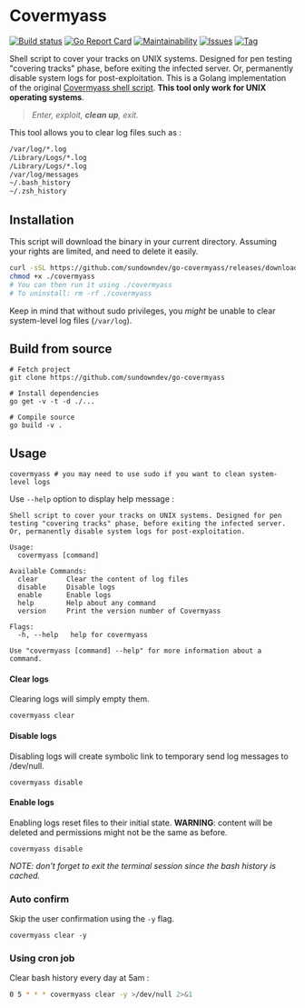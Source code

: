 # Covermyass

[![Build status](https://github.com/SundownDEV/go-covermyass/workflows/Build/badge.svg?style=flat-square)](https://github.com/sundowndev/go-covermyass/actions)
[![Go Report Card](https://goreportcard.com/badge/github.com/sundowndev/go-covermyass)](https://goreportcard.com/report/github.com/sundowndev/go-covermyass)
[![Maintainability](https://api.codeclimate.com/v1/badges/4b59f310775d23c85617/maintainability)](https://codeclimate.com/github/sundowndev/go-covermyass/maintainability)
[![Issues](https://codeclimate.com/github/sundowndev/go-covermyass/badges/issue_count.svg)](https://codeclimate.com/github/sundowndev/go-covermyass/issues)
[![Tag](https://img.shields.io/github/tag/SundownDEV/go-covermyass.svg?style=flat)](https://github.com/sundowndev/go-covermyass/releases)

Shell script to cover your tracks on UNIX systems. Designed for pen testing "covering tracks" phase, before exiting the infected server. Or, permanently disable system logs for post-exploitation. This is a Golang implementation of the original [Covermyass shell script](https://github.com/sundowndev/covermyass). **This tool only work for UNIX operating systems**.

>*Enter, exploit, **clean up**, exit.*

This tool allows you to clear log files such as :

```bash
/var/log/*.log
/Library/Logs/*.log
/Library/Logs/*.log
/var/log/messages
~/.bash_history
~/.zsh_history
```

## Installation

This script will download the binary in your current directory. Assuming your rights are limited, and need to delete it easily.

```bash
curl -sSL https://github.com/sundowndev/go-covermyass/releases/download/1.0.0-alpha/covermyass -o ./covermyass
chmod +x ./covermyass
# You can then run it using ./covermyass
# To uninstall: rm -rf ./covermyass
```

Keep in mind that without sudo privileges, you *might* be unable to clear system-level log files (`/var/log`).

## Build from source

```shell
# Fetch project
git clone https://github.com/sundowndev/go-covermyass

# Install dependencies
go get -v -t -d ./...

# Compile source
go build -v .
```

## Usage

```
covermyass # you may need to use sudo if you want to clean system-level logs
```

Use `--help` option to display help message :

```
Shell script to cover your tracks on UNIX systems. Designed for pen testing "covering tracks" phase, before exiting the infected server. Or, permanently disable system logs for post-exploitation.

Usage:
  covermyass [command]

Available Commands:
  clear       Clear the content of log files
  disable     Disable logs
  enable      Enable logs
  help        Help about any command
  version     Print the version number of Covermyass

Flags:
  -h, --help   help for covermyass

Use "covermyass [command] --help" for more information about a command.
```

#### Clear logs

Clearing logs will simply empty them.

```
covermyass clear
```

#### Disable logs

Disabling logs will create symbolic link to temporary send log messages to /dev/null.

```
covermyass disable
```

#### Enable logs

Enabling logs reset files to their initial state. **WARNING**: content will be deleted and permissions might not be the same as before.

```
covermyass disable
```

*NOTE: don't forget to exit the terminal session since the bash history is cached.*

### Auto confirm

Skip the user confirmation using the `-y` flag.

```
covermyass clear -y
```

### Using cron job

Clear bash history every day at 5am :

```bash
0 5 * * * covermyass clear -y >/dev/null 2>&1
```
